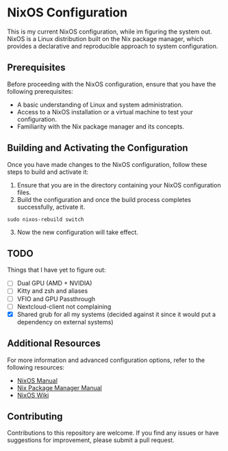 # NixOS Configuration

This is my current NixOS configuration, while im figuring the system out. NixOS is a Linux distribution built on the Nix package manager, which provides a declarative and reproducible approach to system configuration.

## Prerequisites

Before proceeding with the NixOS configuration, ensure that you have the following prerequisites:

- A basic understanding of Linux and system administration.
- Access to a NixOS installation or a virtual machine to test your configuration.
- Familiarity with the Nix package manager and its concepts.

## Building and Activating the Configuration

Once you have made changes to the NixOS configuration, follow these steps to build and activate it:

1. Ensure that you are in the directory containing your NixOS configuration files.
2. Build the configuration and once the build process completes successfully, activate it.

```
sudo nixos-rebuild switch
```

3. Now the new configuration will take effect.

## TODO

Things that I have yet to figure out:

- [ ] Dual GPU (AMD + NVIDIA)
- [ ] Kitty and zsh and aliases
- [ ] VFIO and GPU Passthrough
- [ ] Nextcloud-client not complaining
- [x] Shared grub for all my systems (decided against it since it would put a dependency on external systems)

## Additional Resources

For more information and advanced configuration options, refer to the following resources:

- [NixOS Manual](https://nixos.org/manual/nixos/stable/)
- [Nix Package Manager Manual](https://nixos.org/manual/nix/stable/)
- [NixOS Wiki](https://nixos.wiki/)

## Contributing

Contributions to this repository are welcome. If you find any issues or have suggestions for improvement, please submit a pull request.
